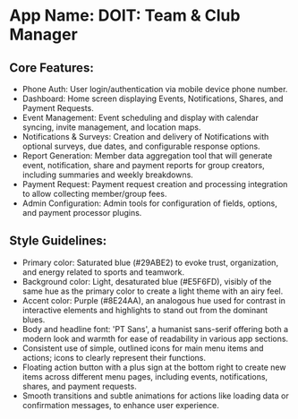 # **App Name**: DOIT: Team & Club Manager

## Core Features:

- Phone Auth: User login/authentication via mobile device phone number.
- Dashboard: Home screen displaying Events, Notifications, Shares, and Payment Requests.
- Event Management: Event scheduling and display with calendar syncing, invite management, and location maps.
- Notifications & Surveys: Creation and delivery of Notifications with optional surveys, due dates, and configurable response options.
- Report Generation: Member data aggregation tool that will generate event, notification, share and payment reports for group creators, including summaries and weekly breakdowns.
- Payment Request: Payment request creation and processing integration to allow collecting member/group fees.
- Admin Configuration: Admin tools for configuration of fields, options, and payment processor plugins.

## Style Guidelines:

- Primary color: Saturated blue (#29ABE2) to evoke trust, organization, and energy related to sports and teamwork.
- Background color: Light, desaturated blue (#E5F6FD), visibly of the same hue as the primary color to create a light theme with an airy feel.
- Accent color: Purple (#8E24AA), an analogous hue used for contrast in interactive elements and highlights to stand out from the dominant blues.
- Body and headline font: 'PT Sans', a humanist sans-serif offering both a modern look and warmth for ease of readability in various app sections.
- Consistent use of simple, outlined icons for main menu items and actions; icons to clearly represent their functions.
- Floating action button with a plus sign at the bottom right to create new items across different menu pages, including events, notifications, shares, and payment requests.
- Smooth transitions and subtle animations for actions like loading data or confirmation messages, to enhance user experience.